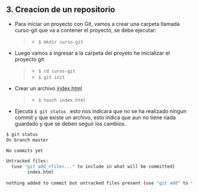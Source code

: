 ## 3. Creacion de un repositorio

- Para iniciar un proyecto con Git, vamos a crear una carpeta llamada curso-git que va a contener el proyecto, se debe ejecutar:

    > -  `$ mkdir curso-git `

- Luego vamos a ingresar a la carpeta del proyeto he inicializar el proyecto git
 
    > -  `$ cd curos-git `
    > -  `$ git init `

- Crear un archivo <abbr title="Hyper Text Markup Language"> index.html </abbr>

    > -  `$ touch index.html`

- Ejecuta `$ git status ` esto nos indicara que no se ha realizado ningun commit y que existe un archivo, esto indica que aun no tiene nada guardado y que se deben seguir los cambios.

```sh
$ git status
On branch master

No commits yet

Untracked files:
  (use "git add <file>..." to include in what will be committed)
        index.html
        
nothing added to commit but untracked files present (use "git add" to track)
```